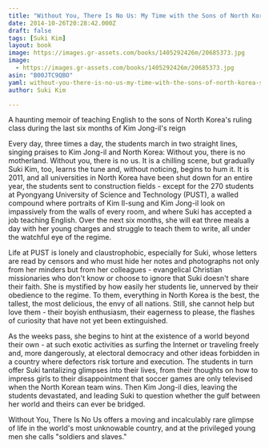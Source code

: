 ```yaml
---
title: "Without You, There Is No Us: My Time with the Sons of North Korea's Elite"
date: 2014-10-26T20:28:42.000Z
draft: false
tags: [Suki Kim]
layout: book
image: https://images.gr-assets.com/books/1405292426m/20685373.jpg
image: 
  - https://images.gr-assets.com/books/1405292426m/20685373.jpg
asin: "B00JTC9QBO"
yaml: without-you-there-is-no-us-my-time-with-the-sons-of-north-korea-s-elite
author: Suki Kim

---
```


A haunting memoir of teaching English to the sons of North Korea's ruling class during the last six months of Kim Jong-il's reign  
  
Every day, three times a day, the students march in two straight lines, singing praises to Kim Jong-il and North Korea: Without you, there is no motherland. Without you, there is no us. It is a chilling scene, but gradually Suki Kim, too, learns the tune and, without noticing, begins to hum it. It is 2011, and all universities in North Korea have been shut down for an entire year, the students sent to construction fields - except for the 270 students at Pyongyang University of Science and Technology (PUST), a walled compound where portraits of Kim Il-sung and Kim Jong-il look on impassively from the walls of every room, and where Suki has accepted a job teaching English. Over the next six months, she will eat three meals a day with her young charges and struggle to teach them to write, all under the watchful eye of the regime.   
  
Life at PUST is lonely and claustrophobic, especially for Suki, whose letters are read by censors and who must hide her notes and photographs not only from her minders but from her colleagues - evangelical Christian missionaries who don't know or choose to ignore that Suki doesn't share their faith. She is mystified by how easily her students lie, unnerved by their obedience to the regime. To them, everything in North Korea is the best, the tallest, the most delicious, the envy of all nations. Still, she cannot help but love them - their boyish enthusiasm, their eagerness to please, the flashes of curiosity that have not yet been extinguished.   
  
As the weeks pass, she begins to hint at the existence of a world beyond their own - at such exotic activities as surfing the Internet or traveling freely and, more dangerously, at electoral democracy and other ideas forbidden in a country where defectors risk torture and execution. The students in turn offer Suki tantalizing glimpses into their lives, from their thoughts on how to impress girls to their disappointment that soccer games are only televised when the North Korean team wins. Then Kim Jong-il dies, leaving the students devastated, and leading Suki to question whether the gulf between her world and theirs can ever be bridged.  
  
Without You, There Is No Us offers a moving and incalculably rare glimpse of life in the world's most unknowable country, and at the privileged young men she calls "soldiers and slaves."